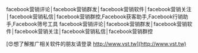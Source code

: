 facebook营销评论│facebook营销群发│facebook营销软件│facebook营销关注│facebook营销私信│facebook营销群控,Facebook获客助手,Facebook行销助手,Facebook筛号工具
facebook营销评论│facebook营销群发│facebook营销软件│facebook营销关注│facebook营销私信│facebook营销群控

[😍想了解推广相关软件的朋友请登录 http://www.vst.tw](http://www.vst.tw)



